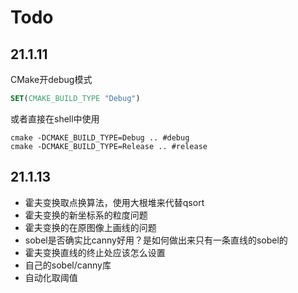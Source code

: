 # Todo

## 21.1.11

CMake开debug模式

```CMake
SET(CMAKE_BUILD_TYPE "Debug")
```

或者直接在shell中使用

```shell
cmake -DCMAKE_BUILD_TYPE=Debug .. #debug
cmake -DCMAKE_BUILD_TYPE=Release .. #release
```

## 21.1.13

+ 霍夫变换取点换算法，使用大根堆来代替qsort
+ 霍夫变换的新坐标系的粒度问题
+ 霍夫变换的在原图像上画线的问题
+ sobel是否确实比canny好用？是如何做出来只有一条直线的sobel的
+ 霍夫变换直线的终止处应该怎么设置
+ 自己的sobel/canny库
+ 自动化取阈值
